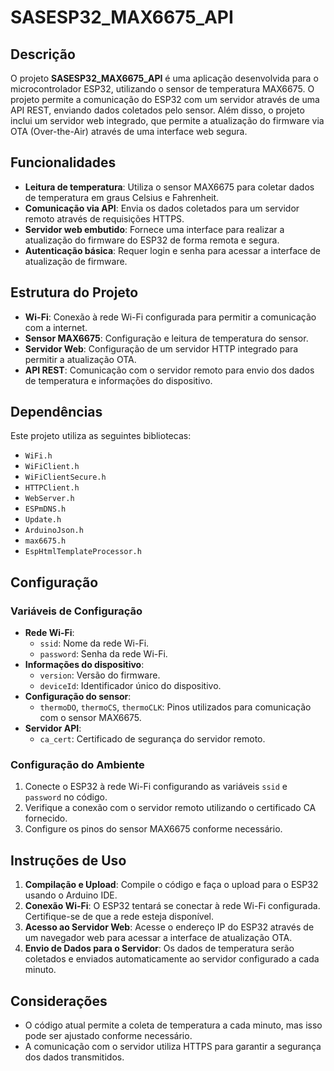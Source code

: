 # SASESP32_MAX6675_API

## Descrição

O projeto **SASESP32_MAX6675_API** é uma aplicação desenvolvida para o microcontrolador ESP32, utilizando o sensor de temperatura MAX6675. O projeto permite a comunicação do ESP32 com um servidor através de uma API REST, enviando dados coletados pelo sensor. Além disso, o projeto inclui um servidor web integrado, que permite a atualização do firmware via OTA (Over-the-Air) através de uma interface web segura.

## Funcionalidades

- **Leitura de temperatura**: Utiliza o sensor MAX6675 para coletar dados de temperatura em graus Celsius e Fahrenheit.
- **Comunicação via API**: Envia os dados coletados para um servidor remoto através de requisições HTTPS.
- **Servidor web embutido**: Fornece uma interface para realizar a atualização do firmware do ESP32 de forma remota e segura.
- **Autenticação básica**: Requer login e senha para acessar a interface de atualização de firmware.

## Estrutura do Projeto

- **Wi-Fi**: Conexão à rede Wi-Fi configurada para permitir a comunicação com a internet.
- **Sensor MAX6675**: Configuração e leitura de temperatura do sensor.
- **Servidor Web**: Configuração de um servidor HTTP integrado para permitir a atualização OTA.
- **API REST**: Comunicação com o servidor remoto para envio dos dados de temperatura e informações do dispositivo.

## Dependências

Este projeto utiliza as seguintes bibliotecas:

- `WiFi.h`
- `WiFiClient.h`
- `WiFiClientSecure.h`
- `HTTPClient.h`
- `WebServer.h`
- `ESPmDNS.h`
- `Update.h`
- `ArduinoJson.h`
- `max6675.h`
- `EspHtmlTemplateProcessor.h`

## Configuração

### Variáveis de Configuração

- **Rede Wi-Fi**: 
  - `ssid`: Nome da rede Wi-Fi.
  - `password`: Senha da rede Wi-Fi.
- **Informações do dispositivo**:
  - `version`: Versão do firmware.
  - `deviceId`: Identificador único do dispositivo.
- **Configuração do sensor**:
  - `thermoDO`, `thermoCS`, `thermoCLK`: Pinos utilizados para comunicação com o sensor MAX6675.
- **Servidor API**:
  - `ca_cert`: Certificado de segurança do servidor remoto.

### Configuração do Ambiente

1. Conecte o ESP32 à rede Wi-Fi configurando as variáveis `ssid` e `password` no código.
2. Verifique a conexão com o servidor remoto utilizando o certificado CA fornecido.
3. Configure os pinos do sensor MAX6675 conforme necessário.

## Instruções de Uso

1. **Compilação e Upload**: Compile o código e faça o upload para o ESP32 usando o Arduino IDE.
2. **Conexão Wi-Fi**: O ESP32 tentará se conectar à rede Wi-Fi configurada. Certifique-se de que a rede esteja disponível.
3. **Acesso ao Servidor Web**: Acesse o endereço IP do ESP32 através de um navegador web para acessar a interface de atualização OTA.
4. **Envio de Dados para o Servidor**: Os dados de temperatura serão coletados e enviados automaticamente ao servidor configurado a cada minuto.

## Considerações

- O código atual permite a coleta de temperatura a cada minuto, mas isso pode ser ajustado conforme necessário.
- A comunicação com o servidor utiliza HTTPS para garantir a segurança dos dados transmitidos.
